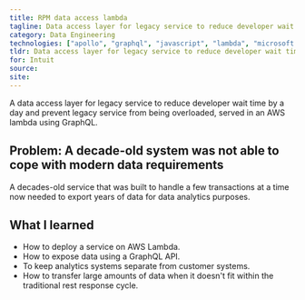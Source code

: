 ```yaml
---
title: RPM data access lambda
tagline: Data access layer for legacy service to reduce developer wait time by a day.
category: Data Engineering
technologies: ["apollo", "graphql", "javascript", "lambda", "microsoft sql"]
tldr: Data access layer for legacy service to reduce developer wait time by a day and prevent service from being overloaded.
for: Intuit
source:
site:
---
```

A data access layer for legacy service to reduce developer wait time by a day and prevent legacy service from being overloaded, served in an AWS lambda using GraphQL.

## Problem: A decade-old system was not able to cope with modern data requirements
A decades-old service that was built to handle a few transactions at a time now needed to export years of data for data analytics purposes.

## What I learned
- How to deploy a service on AWS Lambda.
- How to expose data using a GraphQL API.
- To keep analytics systems separate from customer systems.
- How to transfer large amounts of data when it doesn't fit within the traditional rest response cycle.
